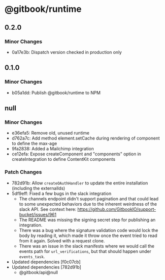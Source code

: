# @gitbook/runtime

## 0.2.0

### Minor Changes

-   0a17e3b: Dispatch version checked in production only

## 0.1.0

### Minor Changes

-   b05a1dd: Publish @gitbook/runtime to NPM

## null

### Minor Changes

-   e36efa5: Remove old, unused runtime
-   d762a7c: Add method element.setCache during rendering of component to define the max-age
-   9fa2838: Added a Mailchimp integration
-   ce12efa: Expose createComponent and "components" option in createIntegration to define ContentKit components

### Patch Changes

-   782d91b: Allow `createOAuthHandler` to update the entire installation (including the externalIds)
-   5df9eff: Fixed a few bugs in the slack integration
    -   The channels endpoint didn't support pagination and that could lead to some unexpected behaviors due to the inherent weirdness of the slack API. See context here: https://github.com/GitbookIO/support-bucket/issues/961
    -   The README was missing the signing secret step for publishing an integration.
    -   There was a bug where the signature validation code would lock the body by reading it, which made it throw once the event tried to read from it again. Solved with a request clone.
    -   There was an issue in the slack manifests where we would call the events path for `url_verifications`, but that should happen under `events_task`.
-   Updated dependencies [f0c07cb]
-   Updated dependencies [782d91b]
    -   @gitbook/api@null
